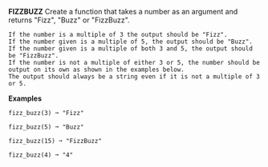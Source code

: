**FIZZBUZZ**
Create a function that takes a number as an argument and returns "Fizz", "Buzz" or "FizzBuzz".

    If the number is a multiple of 3 the output should be "Fizz".
    If the number given is a multiple of 5, the output should be "Buzz".
    If the number given is a multiple of both 3 and 5, the output should be "FizzBuzz".
    If the number is not a multiple of either 3 or 5, the number should be output on its own as shown in the examples below.
    The output should always be a string even if it is not a multiple of 3 or 5.

**Examples**
```
fizz_buzz(3) ➞ "Fizz"

fizz_buzz(5) ➞ "Buzz"

fizz_buzz(15) ➞ "FizzBuzz"

fizz_buzz(4) ➞ "4"

```
